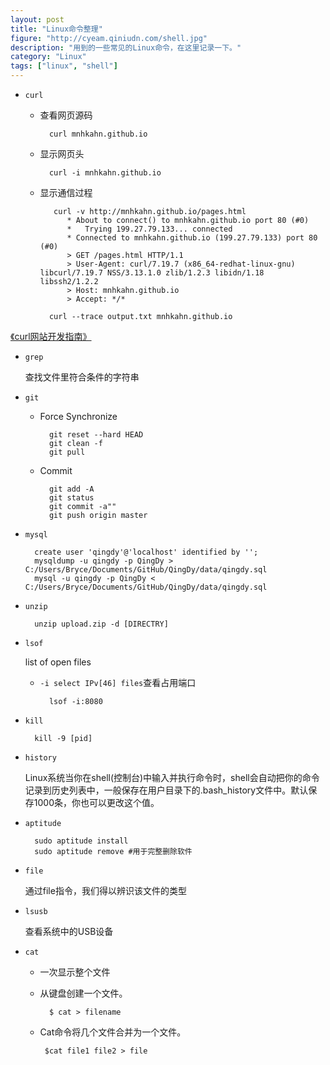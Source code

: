```yaml
---
layout: post
title: "Linux命令整理"
figure: "http://cyeam.qiniudn.com/shell.jpg"
description: "用到的一些常见的Linux命令，在这里记录一下。"
category: "Linux"
tags: ["linux", "shell"]
---
```


+ `curl`

	+ 查看网页源码

			curl mnhkahn.github.io
	+ 显示网页头
		
			curl -i mnhkahn.github.io

	+ 显示通信过程

			 curl -v http://mnhkahn.github.io/pages.html
				* About to connect() to mnhkahn.github.io port 80 (#0)
				*   Trying 199.27.79.133... connected
				* Connected to mnhkahn.github.io (199.27.79.133) port 80 (#0)
				> GET /pages.html HTTP/1.1
				> User-Agent: curl/7.19.7 (x86_64-redhat-linux-gnu) libcurl/7.19.7 NSS/3.13.1.0 zlib/1.2.3 libidn/1.18 libssh2/1.2.2
				> Host: mnhkahn.github.io
				> Accept: */*

			curl --trace output.txt mnhkahn.github.io


[《curl网站开发指南》](http://www.ruanyifeng.com/blog/2011/09/curl.html)

+ `grep`

	查找文件里符合条件的字符串

+ `git`

	+ Force Synchronize

			git reset --hard HEAD
			git clean -f
			git pull

	+ Commit

			git add -A
			git status
			git commit -a""
			git push origin master

+ `mysql`
	
		create user 'qingdy'@'localhost' identified by '';
		mysqldump -u qingdy -p QingDy > C:/Users/Bryce/Documents/GitHub/QingDy/data/qingdy.sql
		mysql -u qingdy -p QingDy < C:/Users/Bryce/Documents/GitHub/QingDy/data/qingdy.sql

+ `unzip`

		unzip upload.zip -d [DIRECTRY]
	
+ `lsof`

	list of open files

	+ `-i select IPv[46] files`查看占用端口

			lsof -i:8080
	
+ `kill`

		kill -9 [pid]

+ `history`

	Linux系统当你在shell(控制台)中输入并执行命令时，shell会自动把你的命令记录到历史列表中，一般保存在用户目录下的.bash_history文件中。默认保存1000条，你也可以更改这个值。

+ `aptitude`

		sudo aptitude install
		sudo aptitude remove #用于完整删除软件

+ `file`

	通过file指令，我们得以辨识该文件的类型

+ `lsusb`

	查看系统中的USB设备

+ `cat`

	+ 一次显示整个文件
	+ 从键盘创建一个文件。

			$ cat > filename

	+  Cat命令将几个文件合并为一个文件。

			$cat file1 file2 > file